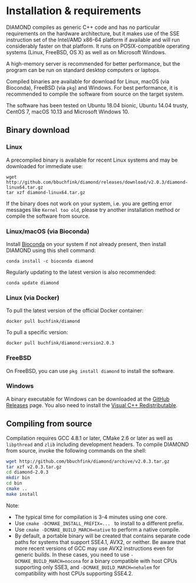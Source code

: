 # Installation & requirements

DIAMOND compiles as generic C++ code and has no particular requirements
on the hardware architecture, but it makes use of the SSE instruction
set of the Intel/AMD x86-64 platform if available and will run
considerably faster on that platform. It runs on POSIX-compatible
operating systems (Linux, FreeBSD, OS X) as well as on Microsoft
Windows.

A high-memory server is recommended for better performance, but the
program can be run on standard desktop computers or laptops.

Compiled binaries are available for download for Linux, macOS (via
Bioconda), FreeBSD (via `pkg`) and Windows. For best performance, it is
recommended to compile the software from source on the target system.

The software has been tested on Ubuntu 18.04 bionic, Ubuntu 14.04 trusty,
CentOS 7, macOS 10.13 and Microsoft Windows 10.

## Binary download

### Linux

A precompiled binary is available for recent Linux systems and may be
downloaded for immediate use:

    wget http://github.com/bbuchfink/diamond/releases/download/v2.0.3/diamond-linux64.tar.gz
    tar xzf diamond-linux64.tar.gz

If the binary does not work on your system, i.e. you are getting error
messages like `Kernel too old`, please try another installation method
or compile the software from source.

### Linux/macOS (via Bioconda)

Install [Bioconda](https://bioconda.github.io/) on your system if not
already present, then install DIAMOND using this shell command:

    conda install -c bioconda diamond

Regularly updating to the latest version is also recommended:

    conda update diamond

### Linux (via Docker)

To pull the latest version of the official Docker container:

    docker pull buchfink/diamond

To pull a specific version:

    docker pull buchfink/diamond:version2.0.3

### FreeBSD

On FreeBSD, you can use `pkg install diamond` to install the software.

### Windows

A binary executable for Windows can be downloaded at the [GitHub Releases](https://github.com/bbuchfink/diamond/releases)
page. You also need to install the [Visual C++ Redistributable](https://www.microsoft.com/en-us/download/details.aspx?id=48145).

## Compiling from source

Compilation requires GCC 4.8.1 or later, CMake 2.6 or later as well as
`libpthread` and `zlib` including development headers. To compile DIAMOND
from source, invoke the following commands on the shell:

```bash
wget http://github.com/bbuchfink/diamond/archive/v2.0.3.tar.gz
tar xzf v2.0.3.tar.gz
cd diamond-2.0.3
mkdir bin
cd bin
cmake ..
make install
```

Note:

  - The typical time for compilation is 3-4 minutes using one core.
  - Use ` cmake -DCMAKE_INSTALL_PREFIX=...  ` to install to a different
    prefix.
  - Use `cmake -DCMAKE_BUILD_MARCH=native` to perform a native compile.
  - By default, a portable binary will be created that contains separate
    code paths for systems that support SSE4.1, AVX2, or neither. Be
    aware that more recent versions of GCC may use AVX2 instructions
    even for generic builds. In these cases, you need to use
    `-DCMAKE_BUILD_MARCH=nocona` for a binary compatible with host CPUs
    supporting only SSE3, and `-DCMAKE_BUILD_MARCH=nehalem` for compatibility
    with host CPUs supporting SSE4.2.
